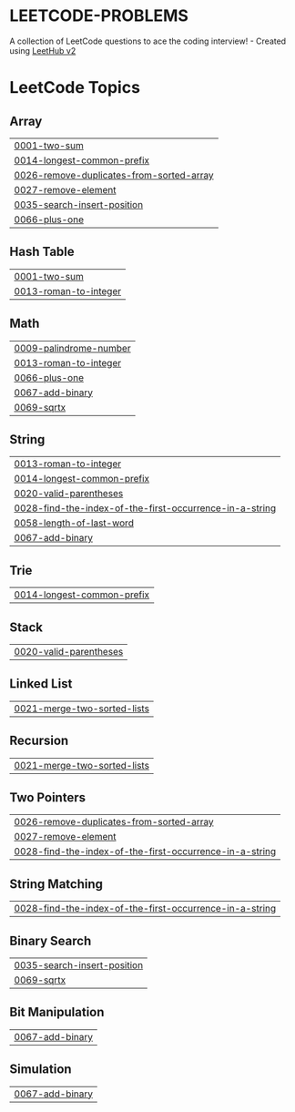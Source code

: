 # LEETCODE-PROBLEMS
A collection of LeetCode questions to ace the coding interview! - Created using [LeetHub v2](https://github.com/arunbhardwaj/LeetHub-2.0)

<!---LeetCode Topics Start-->
# LeetCode Topics
## Array
|  |
| ------- |
| [0001-two-sum](https://github.com/naitik-srivastava/LEETCODE-PROBLEMS/tree/master/0001-two-sum) |
| [0014-longest-common-prefix](https://github.com/naitik-srivastava/LEETCODE-PROBLEMS/tree/master/0014-longest-common-prefix) |
| [0026-remove-duplicates-from-sorted-array](https://github.com/naitik-srivastava/LEETCODE-SOLUTIONS/tree/master/0026-remove-duplicates-from-sorted-array) |
| [0027-remove-element](https://github.com/naitik-srivastava/LEETCODE-SOLUTIONS/tree/master/0027-remove-element) |
| [0035-search-insert-position](https://github.com/naitik-srivastava/LEETCODE-SOLUTIONS/tree/master/0035-search-insert-position) |
| [0066-plus-one](https://github.com/naitik-srivastava/LEETCODE-SOLUTIONS/tree/master/0066-plus-one) |
## Hash Table
|  |
| ------- |
| [0001-two-sum](https://github.com/naitik-srivastava/LEETCODE-PROBLEMS/tree/master/0001-two-sum) |
| [0013-roman-to-integer](https://github.com/naitik-srivastava/LEETCODE-PROBLEMS/tree/master/0013-roman-to-integer) |
## Math
|  |
| ------- |
| [0009-palindrome-number](https://github.com/naitik-srivastava/LEETCODE-PROBLEMS/tree/master/0009-palindrome-number) |
| [0013-roman-to-integer](https://github.com/naitik-srivastava/LEETCODE-PROBLEMS/tree/master/0013-roman-to-integer) |
| [0066-plus-one](https://github.com/naitik-srivastava/LEETCODE-SOLUTIONS/tree/master/0066-plus-one) |
| [0067-add-binary](https://github.com/naitik-srivastava/LEETCODE-SOLUTIONS/tree/master/0067-add-binary) |
| [0069-sqrtx](https://github.com/naitik-srivastava/LEETCODE-SOLUTIONS/tree/master/0069-sqrtx) |
## String
|  |
| ------- |
| [0013-roman-to-integer](https://github.com/naitik-srivastava/LEETCODE-PROBLEMS/tree/master/0013-roman-to-integer) |
| [0014-longest-common-prefix](https://github.com/naitik-srivastava/LEETCODE-PROBLEMS/tree/master/0014-longest-common-prefix) |
| [0020-valid-parentheses](https://github.com/naitik-srivastava/LEETCODE-SOLUTIONS/tree/master/0020-valid-parentheses) |
| [0028-find-the-index-of-the-first-occurrence-in-a-string](https://github.com/naitik-srivastava/LEETCODE-SOLUTIONS/tree/master/0028-find-the-index-of-the-first-occurrence-in-a-string) |
| [0058-length-of-last-word](https://github.com/naitik-srivastava/LEETCODE-SOLUTIONS/tree/master/0058-length-of-last-word) |
| [0067-add-binary](https://github.com/naitik-srivastava/LEETCODE-SOLUTIONS/tree/master/0067-add-binary) |
## Trie
|  |
| ------- |
| [0014-longest-common-prefix](https://github.com/naitik-srivastava/LEETCODE-PROBLEMS/tree/master/0014-longest-common-prefix) |
## Stack
|  |
| ------- |
| [0020-valid-parentheses](https://github.com/naitik-srivastava/LEETCODE-SOLUTIONS/tree/master/0020-valid-parentheses) |
## Linked List
|  |
| ------- |
| [0021-merge-two-sorted-lists](https://github.com/naitik-srivastava/LEETCODE-SOLUTIONS/tree/master/0021-merge-two-sorted-lists) |
## Recursion
|  |
| ------- |
| [0021-merge-two-sorted-lists](https://github.com/naitik-srivastava/LEETCODE-SOLUTIONS/tree/master/0021-merge-two-sorted-lists) |
## Two Pointers
|  |
| ------- |
| [0026-remove-duplicates-from-sorted-array](https://github.com/naitik-srivastava/LEETCODE-SOLUTIONS/tree/master/0026-remove-duplicates-from-sorted-array) |
| [0027-remove-element](https://github.com/naitik-srivastava/LEETCODE-SOLUTIONS/tree/master/0027-remove-element) |
| [0028-find-the-index-of-the-first-occurrence-in-a-string](https://github.com/naitik-srivastava/LEETCODE-SOLUTIONS/tree/master/0028-find-the-index-of-the-first-occurrence-in-a-string) |
## String Matching
|  |
| ------- |
| [0028-find-the-index-of-the-first-occurrence-in-a-string](https://github.com/naitik-srivastava/LEETCODE-SOLUTIONS/tree/master/0028-find-the-index-of-the-first-occurrence-in-a-string) |
## Binary Search
|  |
| ------- |
| [0035-search-insert-position](https://github.com/naitik-srivastava/LEETCODE-SOLUTIONS/tree/master/0035-search-insert-position) |
| [0069-sqrtx](https://github.com/naitik-srivastava/LEETCODE-SOLUTIONS/tree/master/0069-sqrtx) |
## Bit Manipulation
|  |
| ------- |
| [0067-add-binary](https://github.com/naitik-srivastava/LEETCODE-SOLUTIONS/tree/master/0067-add-binary) |
## Simulation
|  |
| ------- |
| [0067-add-binary](https://github.com/naitik-srivastava/LEETCODE-SOLUTIONS/tree/master/0067-add-binary) |
<!---LeetCode Topics End-->